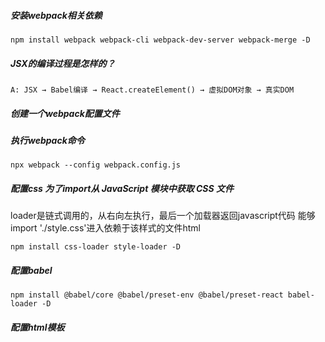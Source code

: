 #####  安装webpack相关依赖
```
npm install webpack webpack-cli webpack-dev-server webpack-merge -D
```
##### JSX的编译过程是怎样的？
```
A: JSX → Babel编译 → React.createElement() → 虚拟DOM对象 → 真实DOM
```

##### 创建一个webpack配置文件

##### 执行webpack命令
```
npx webpack --config webpack.config.js
```

##### 配置css 为了import从 JavaScript 模块中获取 CSS 文件
loader是链式调用的，从右向左执行，最后一个加载器返回javascript代码
能够import './style.css'进入依赖于该样式的文件html
 
```
npm install css-loader style-loader -D
```

##### 配置babel
```
npm install @babel/core @babel/preset-env @babel/preset-react babel-loader -D
```

##### 配置html模板
```